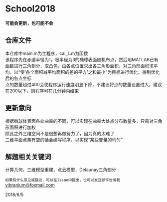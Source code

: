 # School2018

**可能会更新，也可能不会**  

## 仓库文件  

本仓库中main.m为主程序，cal_s.m为函数  
该程序先在赤道半径为1，极半径为3的椭球表面随机布点，然后用MATLAB已有函数进行三角剖分，取凸包，由各点位置求出各三角形面积，对三角形面积求平均，以“使‘各个面积减平均面积的差的平方’之和最小”为目标进行优化，得到优化后的各点坐标  
点的数量超过400会使程序运行速度明显下降，不建议将点的数量设置过大，建议在200以下，则程序可在几分钟内结束

## 更新意向  

根据椭球体表面各处曲率的不同，可以实现在曲率大处点分布数量多，只需对三角形面积进行加权  
除此之外三维空间不是很想再做努力了，因为真的太难了  
二维平面点集有空的话会编写程序，以实现“某些变量的均匀”  

## 解题相关关键词  

计算几何，三维模型重建，点云模型，Delaunay三角剖分  

`如果有什么意见或建议，可以在Issue中提出，也可以发送邮件告诉我`  
vibranium@foxmail.com  

2018/6/5
